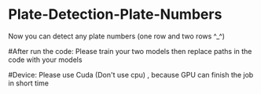 # Plate-Detection-Plate-Numbers
Now you can detect any plate numbers (one row and two rows ^_^)

#After run the code:
Please train your two models then replace paths in the code with your models

#Device:
Please use Cuda (Don't use cpu) , because GPU can finish the job in short time 
